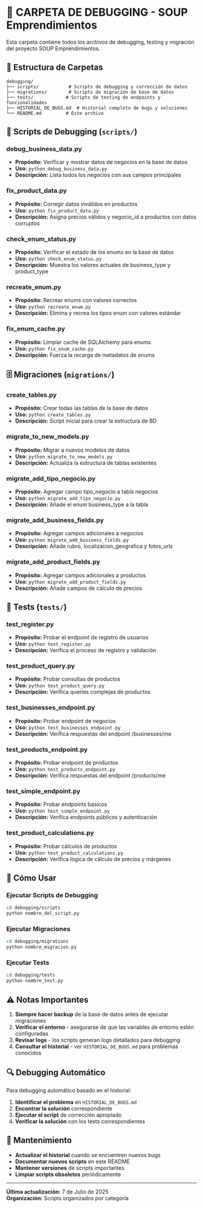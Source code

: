 # 🐛 CARPETA DE DEBUGGING - SOUP Emprendimientos

Esta carpeta contiene todos los archivos de debugging, testing y migración del proyecto SOUP Emprendimientos.

## 📁 Estructura de Carpetas

```
debugging/
├── scripts/           # Scripts de debugging y corrección de datos
├── migrations/        # Scripts de migración de base de datos
├── tests/            # Scripts de testing de endpoints y funcionalidades
├── HISTORIAL_DE_BUGS.md  # Historial completo de bugs y soluciones
└── README.md         # Este archivo
```

## 🔧 Scripts de Debugging (`scripts/`)

### **debug_business_data.py**
- **Propósito:** Verificar y mostrar datos de negocios en la base de datos
- **Uso:** `python debug_business_data.py`
- **Descripción:** Lista todos los negocios con sus campos principales

### **fix_product_data.py**
- **Propósito:** Corregir datos inválidos en productos
- **Uso:** `python fix_product_data.py`
- **Descripción:** Asigna precios válidos y negocio_id a productos con datos corruptos

### **check_enum_status.py**
- **Propósito:** Verificar el estado de los enums en la base de datos
- **Uso:** `python check_enum_status.py`
- **Descripción:** Muestra los valores actuales de business_type y product_type

### **recreate_enum.py**
- **Propósito:** Recrear enums con valores correctos
- **Uso:** `python recreate_enum.py`
- **Descripción:** Elimina y recrea los tipos enum con valores estándar

### **fix_enum_cache.py**
- **Propósito:** Limpiar cache de SQLAlchemy para enums
- **Uso:** `python fix_enum_cache.py`
- **Descripción:** Fuerza la recarga de metadatos de enums

## 🗄️ Migraciones (`migrations/`)

### **create_tables.py**
- **Propósito:** Crear todas las tablas de la base de datos
- **Uso:** `python create_tables.py`
- **Descripción:** Script inicial para crear la estructura de BD

### **migrate_to_new_models.py**
- **Propósito:** Migrar a nuevos modelos de datos
- **Uso:** `python migrate_to_new_models.py`
- **Descripción:** Actualiza la estructura de tablas existentes

### **migrate_add_tipo_negocio.py**
- **Propósito:** Agregar campo tipo_negocio a tabla negocios
- **Uso:** `python migrate_add_tipo_negocio.py`
- **Descripción:** Añade el enum business_type a la tabla

### **migrate_add_business_fields.py**
- **Propósito:** Agregar campos adicionales a negocios
- **Uso:** `python migrate_add_business_fields.py`
- **Descripción:** Añade rubro, localizacion_geografica y fotos_urls

### **migrate_add_product_fields.py**
- **Propósito:** Agregar campos adicionales a productos
- **Uso:** `python migrate_add_product_fields.py`
- **Descripción:** Añade campos de cálculo de precios

## 🧪 Tests (`tests/`)

### **test_register.py**
- **Propósito:** Probar el endpoint de registro de usuarios
- **Uso:** `python test_register.py`
- **Descripción:** Verifica el proceso de registro y validación

### **test_product_query.py**
- **Propósito:** Probar consultas de productos
- **Uso:** `python test_product_query.py`
- **Descripción:** Verifica queries complejas de productos

### **test_businesses_endpoint.py**
- **Propósito:** Probar endpoint de negocios
- **Uso:** `python test_businesses_endpoint.py`
- **Descripción:** Verifica respuestas del endpoint /businesses/me

### **test_products_endpoint.py**
- **Propósito:** Probar endpoint de productos
- **Uso:** `python test_products_endpoint.py`
- **Descripción:** Verifica respuestas del endpoint /products/me

### **test_simple_endpoint.py**
- **Propósito:** Probar endpoints básicos
- **Uso:** `python test_simple_endpoint.py`
- **Descripción:** Verifica endpoints públicos y autenticación

### **test_product_calculations.py**
- **Propósito:** Probar cálculos de productos
- **Uso:** `python test_product_calculations.py`
- **Descripción:** Verifica lógica de cálculo de precios y márgenes

## 🚀 Cómo Usar

### **Ejecutar Scripts de Debugging**
```bash
cd debugging/scripts
python nombre_del_script.py
```

### **Ejecutar Migraciones**
```bash
cd debugging/migrations
python nombre_migracion.py
```

### **Ejecutar Tests**
```bash
cd debugging/tests
python nombre_test.py
```

## ⚠️ Notas Importantes

1. **Siempre hacer backup** de la base de datos antes de ejecutar migraciones
2. **Verificar el entorno** - asegurarse de que las variables de entorno estén configuradas
3. **Revisar logs** - los scripts generan logs detallados para debugging
4. **Consultar el historial** - ver `HISTORIAL_DE_BUGS.md` para problemas conocidos

## 🔍 Debugging Automático

Para debugging automático basado en el historial:

1. **Identificar el problema** en `HISTORIAL_DE_BUGS.md`
2. **Encontrar la solución** correspondiente
3. **Ejecutar el script** de corrección apropiado
4. **Verificar la solución** con los tests correspondientes

## 📝 Mantenimiento

- **Actualizar el historial** cuando se encuentren nuevos bugs
- **Documentar nuevos scripts** en este README
- **Mantener versiones** de scripts importantes
- **Limpiar scripts obsoletos** periódicamente

---

**Última actualización:** 7 de Julio de 2025  
**Organización:** Scripts organizados por categoría 